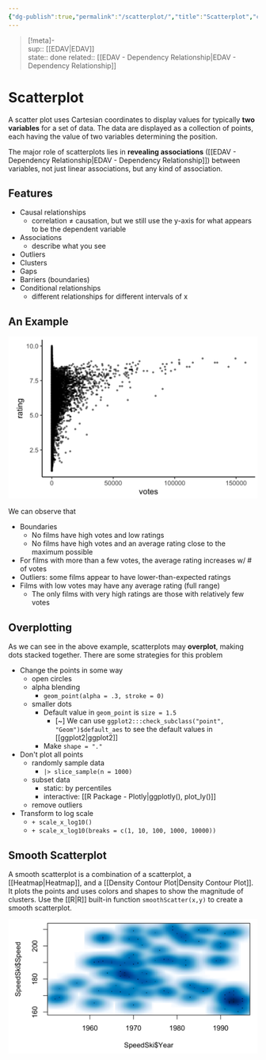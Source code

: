 ```yaml
---
{"dg-publish":true,"permalink":"/scatterplot/","title":"Scatterplot","created":"2022-10-12T23:24:08","updated":""}
---
```


> [!meta]-  
sup:: [[EDAV\|EDAV]]  
state:: done
related:: [[EDAV - Dependency Relationship\|EDAV - Dependency Relationship]]  

# Scatterplot

A scatter plot uses Cartesian coordinates to display values for typically **two variables** for a set of data. The data are displayed as a collection of points, each having the value of two variables determining the position.

The major role of scatterplots lies in **revealing associations** ([[EDAV - Dependency Relationship\|EDAV - Dependency Relationship]]) between variables, not just linear associations, but any kind of association.

## Features

- Causal relationships
    - correlation ≠ causation, but we still use the y-axis for what appears to be the dependent variable
- Associations
    - describe what you see
- Outliers
- Clusters
- Gaps
- Barriers (boundaries)
- Conditional relationships
    - different relationships for different intervals of x

## An Example

![ggplot2movies: rating vs. votes (y ~ x)](https://raw.githubusercontent.com/zcysxy/Figurebed/master/img/20221012233459.png)

We can observe that

- Boundaries
    - No films have high votes and low ratings
    - No films have high votes and an average rating close to the maximum possible
- For films with more than a few votes, the average rating increases w/ # of votes
- Outliers: some films appear to have lower-than-expected ratings
- Films with low votes may have any average rating (full range)
    - The only films with very high ratings are those with relatively few votes

## Overplotting

As we can see in the above example, scatterplots may **overplot**, making dots stacked together. There are some strategies for this problem

- Change the points in some way
    - open circles
    - alpha blending
        - `geom_point(alpha = .3, stroke = 0)`
    - smaller dots
        - Default value in `geom_point` is `size = 1.5`
            - [~] We can use `ggplot2:::check_subclass("point", "Geom")$default_aes` to see the default values in [[ggplot2\|ggplot2]]
        - Make `shape = "."`
- Don't plot all points
    - randomly sample data
        - `|> slice_sample(n = 1000)`
    - subset data
        - static: by percentiles
        - interactive: [[R Package - Plotly\|ggplotly(), plot_ly()]]
    - remove outliers
- Transform to log scale
    - `+ scale_x_log10()`
    - `+ scale_x_log10(breaks = c(1, 10, 100, 1000, 10000))`

## Smooth Scatterplot

A smooth scatterplot is a combination of a scatterplot, a [[Heatmap\|Heatmap]], and a [[Density Contour Plot\|Density Contour Plot]]. It plots the points and uses colors and shapes to show the magnitude of clusters. Use the [[R\|R]] built-in function `smoothScatter(x,y)` to create a smooth scatterplot.

![](https://raw.githubusercontent.com/zcysxy/Figurebed/master/img/20221013010542.png)
